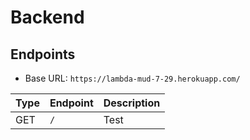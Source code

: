 # Backend

## Endpoints

- Base URL: `https://lambda-mud-7-29.herokuapp.com/`

| Type | Endpoint | Description |
| ---- | -------- | ----------- |
| GET  | `/`      | Test        |
